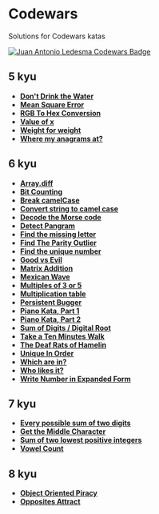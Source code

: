 # Codewars

Solutions for Codewars katas

[![Juan Antonio Ledesma Codewars Badge](https://www.codewars.com/users/juan-antonio-ledesma/badges/small)](https://www.codewars.com/users/juan-antonio-ledesma/)

## 5 kyu

- **[Don't Drink the Water](./dont-drink-the-water/)**
- **[Mean Square Error](./mean-square-error/)**
- **[RGB To Hex Conversion](./rgb-to-hex-conversion/)**
- **[Value of x](./value-of-x/)**
- **[Weight for weight](./weight-for-weight/)**
- **[Where my anagrams at?](./where-my-anagrams-at/)**

## 6 kyu

- **[Array.diff](./6-kyu/array-diff/)**
- **[Bit Counting](./bit-counting/)**
- **[Break camelCase](./6-kyu/break-camel-case/)**
- **[Convert string to camel case](./convert-string-to-camel-case/)**
- **[Decode the Morse code](./decode-the-morse-code/)**
- **[Detect Pangram](./6-kyu/detect-pangram/)**
- **[Find the missing letter](./find-the-missing-letter/)**
- **[Find The Parity Outlier](./find-the-parity-outlier/)**
- **[Find the unique number](./find-the-unique-number/)**
- **[Good vs Evil](./good-vs-evil/)**
- **[Matrix Addition](./matrix-addition/)**
- **[Mexican Wave](./mexican-wave/)**
- **[Multiples of 3 or 5](./multiples-of-3-or-5/)**
- **[Multiplication table](./multiplication-table/)**
- **[Persistent Bugger](./persistent-bugger/)**
- **[Piano Kata, Part 1](./piano-kata-part-1/)**
- **[Piano Kata, Part 2](./piano-kata-part-2/)**
- **[Sum of Digits / Digital Root](./sum-of-digits-digital-root/)**
- **[Take a Ten Minutes Walk](./take-a-ten-minutes-walk/)**
- **[The Deaf Rats of Hamelin](./the-deaf-rats-of-hamelin/)**
- **[Unique In Order](./unique-in-order/)**
- **[Which are in?](./which-are-in/)**
- **[Who likes it?](./who-likes-it/)**
- **[Write Number in Expanded Form](./write-number-in-expanded-form/)**

## 7 kyu

- **[Every possible sum of two digits](./every-possible-sum-of-two-digits/)**
- **[Get the Middle Character](./get-the-middle-character/)**
- **[Sum of two lowest positive integers](./sum-of-two-lowest-positive-integers/)**
- **[Vowel Count](./vowel-count/)**

## 8 kyu

- **[Object Oriented Piracy](./object-oriented-piracy/)**
- **[Opposites Attract](./opposites-attract/)**
